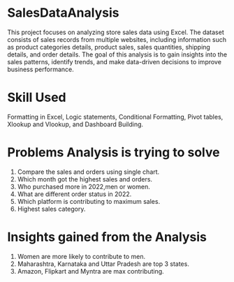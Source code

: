 # SalesDataAnalysis
This project focuses on analyzing store sales data using Excel. The dataset consists of sales records from multiple websites, including information such as product categories details, product sales, sales quantities, shipping details, and order details. The goal of this analysis is to gain insights into the sales patterns, identify trends, and make data-driven decisions to improve business performance.
# Skill Used
Formatting in Excel, Logic statements, Conditional Formatting, Pivot tables, Xlookup and Vlookup, and Dashboard Building.

# Problems Analysis is trying to solve 
1. Compare the sales and orders using single chart.
2. Which month got the highest sales and orders.
3. Who purchased more in 2022,men or women.
4. What are different order status in 2022.
5. Which platform is contributing to maximum sales.
6. Highest sales category.

# Insights gained from the Analysis
1. Women are more likely to contribute to men.
2. Maharashtra, Karnataka and Uttar Pradesh are top 3 states. 
3. Amazon, Flipkart and Myntra are max contributing.
